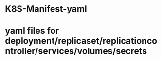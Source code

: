 # K8S-Manifest-yaml
# yaml files for deployment/replicaset/replicationcontroller/services/volumes/secrets

